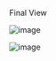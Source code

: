 Final View

![image](https://github.com/San126/css-technical-documentation-page/assets/55818344/20a8e1de-f8ac-4d95-917a-f2c2055f2a0e)

![image](https://github.com/San126/css-technical-documentation-page/assets/55818344/3870071d-cd9c-42c6-9c69-3a42f069ac62)
